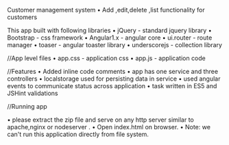 Customer management system
•	Add ,edit,delete ,list functionality for customers

This app built with following libraries
•	jQuery  - standard jquery library
•	Bootstrap - css framework 
•	Angular1.x - angular core
•	ui.router  - route manager
•	toaser - angular toaster library
•	underscorejs - collection library

//App level files
•	app.css - application css
•	app.js - application code 

//Features
•	Added inline code comments
•	app has one service and three controllers
•	localstorage used for persisting data in service
•	used angular events to communicate status across application
•	task written in ES5 and JSHint validations

//Running app 

•	please extract the zip file and serve on any http server similar to apache,nginx or nodeserver .
•	Open index.html on browser.
•	Note: we can't run this application directly from file system.


